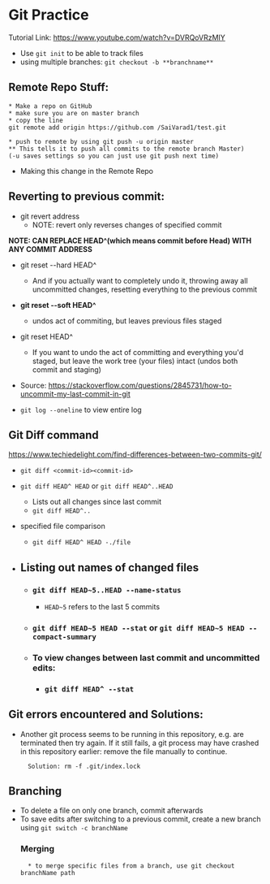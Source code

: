 # Git Practice

Tutorial Link: https://www.youtube.com/watch?v=DVRQoVRzMIY

* Use `git init` to be able to track files 
* using multiple branches: `git checkout -b **branchname**`

## Remote Repo Stuff:
    * Make a repo on GitHub
    * make sure you are on master branch
    * copy the line 
    git remote add origin https://github.com /SaiVarad1/test.git

    * push to remote by using git push -u origin master
    ** This tells it to push all commits to the remote branch Master)
    (-u saves settings so you can just use git push next time)


* Making this change in the Remote Repo

## Reverting to previous commit:

* git revert address 
    * NOTE: revert only reverses changes of specified commit

**NOTE: CAN REPLACE HEAD^(which means commit before Head) WITH ANY COMMIT ADDRESS**
* git reset --hard HEAD^
    * And if you actually want to completely undo it, throwing away all uncommitted changes, resetting everything to the previous commit 
* **git reset --soft HEAD^**
    * undos act of commiting, but leaves previous files staged
* git reset HEAD^
    * If you want to undo the act of committing and everything you'd staged, but leave the work tree (your files) intact (undos both commit and staging)

* Source: https://stackoverflow.com/questions/2845731/how-to-uncommit-my-last-commit-in-git
* `git log --oneline` to view entire log

## Git Diff command
https://www.techiedelight.com/find-differences-between-two-commits-git/

* `git diff <commit-id><commit-id>`
* `git diff HEAD^ HEAD` or `git diff HEAD^..HEAD`
    * Lists out all changes since last commit 
    * `git diff HEAD^..`
* specified file comparison
    * `git diff HEAD^ HEAD -./file`
* ## Listing out names of changed files
  
    * ### `git diff HEAD~5..HEAD --name-status`
        * `HEAD~5` refers to the last 5 commits
    * ### `git diff HEAD~5 HEAD --stat` or  `git diff HEAD~5 HEAD --compact-summary`
    * ### To view changes between last commit and uncommitted edits: 
        * ###    `git diff HEAD^ --stat`



## Git errors encountered and Solutions:
* Another git process seems to be running in this repository, e.g.
are terminated then try again. If it still fails, a git process
may have crashed in this repository earlier:
remove the file manually to continue.

        Solution: rm -f .git/index.lock


## Branching
* To delete a file on only one branch, commit afterwards
* To save edits after switching to a previous commit, create a new branch using `git switch -c branchName`
    ### Merging
        * to merge specific files from a branch, use git checkout branchName path

